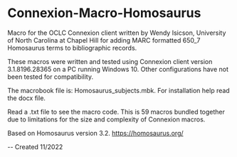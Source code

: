 # Connexion-Macro-Homosaurus

Macro for the OCLC Connexion client written by Wendy Isicson, University of North Carolina at Chapel Hill for adding MARC formatted 650_7 Homosaurus terms to bibliographic records.

These macros were written and tested using Connexion client version 3.1.8196.28365 on a PC running Windows 10.  Other configurations have not been tested for compatibility. 

The macrobook file is: Homosaurus_subjects.mbk. For installation help read the docx file.  

Read a .txt file to see the macro code.  This is 59 macros bundled together due to limitations for the size and complexity of Connexion macros.


Based on Homosaurus version 3.2. https://homosaurus.org/

-- Created 11/2022
